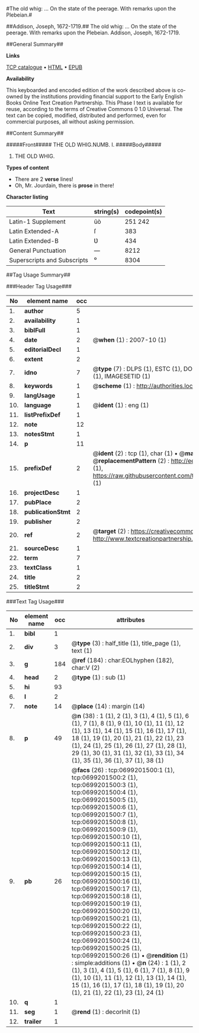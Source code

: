 #The old whig: ... On the state of the peerage. With remarks upon the Plebeian.#

##Addison, Joseph, 1672-1719.##
The old whig: ... On the state of the peerage. With remarks upon the Plebeian.
Addison, Joseph, 1672-1719.

##General Summary##

**Links**

[TCP catalogue](http://www.ota.ox.ac.uk/tcp/)  • 
[HTML](http://tei.it.ox.ac.uk/tcp/Texts-HTML/free/004/004904542.html)  • 
[EPUB](http://tei.it.ox.ac.uk/tcp/Texts-EPUB/free/004/004904542.epub)

**Availability**

This keyboarded and encoded edition of the
	       work described above is co-owned by the institutions
	       providing financial support to the Early English Books
	       Online Text Creation Partnership. This Phase I text is
	       available for reuse, according to the terms of Creative
	       Commons 0 1.0 Universal. The text can be copied,
	       modified, distributed and performed, even for
	       commercial purposes, all without asking permission.


##Content Summary##

#####Front#####
THE OLD WHIG.NUMB. I.
#####Body#####

1. THE OLD WHIG.

**Types of content**

  * There are 2 **verse** lines!
  * Oh, Mr. Jourdain, there is **prose** in there!

**Character listing**


|Text|string(s)|codepoint(s)|
|---|---|---|
|Latin-1 Supplement|ûò|251 242|
|Latin Extended-A|ſ|383|
|Latin Extended-B|Ʋ|434|
|General Punctuation|—|8212|
|Superscripts             and Subscripts|⁰|8304|

##Tag Usage Summary##

###Header Tag Usage###

|No|element name|occ|attributes|
|---|---|---|---|
|1.|__author__|5||
|2.|__availability__|1||
|3.|__biblFull__|1||
|4.|__date__|2| @__when__ (1) : 2007-10 (1)|
|5.|__editorialDecl__|1||
|6.|__extent__|2||
|7.|__idno__|7| @__type__ (7) : DLPS (1), ESTC (1), DOCNO (1), TCP (1), GALEDOCNO (1), CONTENTSET (1), IMAGESETID (1)|
|8.|__keywords__|1| @__scheme__ (1) : http://authorities.loc.gov/ (1)|
|9.|__langUsage__|1||
|10.|__language__|1| @__ident__ (1) : eng (1)|
|11.|__listPrefixDef__|1||
|12.|__note__|12||
|13.|__notesStmt__|1||
|14.|__p__|11||
|15.|__prefixDef__|2| @__ident__ (2) : tcp (1), char (1)  •  @__matchPattern__ (2) : ([0-9\-]+):([0-9IVX]+) (1), (.+) (1)  •  @__replacementPattern__ (2) : http://eebo.chadwyck.com/downloadtiff?vid=$1&page=$2 (1), https://raw.githubusercontent.com/textcreationpartnership/Texts/master/tcpchars.xml#$1 (1)|
|16.|__projectDesc__|1||
|17.|__pubPlace__|2||
|18.|__publicationStmt__|2||
|19.|__publisher__|2||
|20.|__ref__|2| @__target__ (2) : https://creativecommons.org/publicdomain/zero/1.0/ (1), http://www.textcreationpartnership.org/docs/. (1)|
|21.|__sourceDesc__|1||
|22.|__term__|7||
|23.|__textClass__|1||
|24.|__title__|2||
|25.|__titleStmt__|2||


###Text Tag Usage###

|No|element name|occ|attributes|
|---|---|---|---|
|1.|__bibl__|1||
|2.|__div__|3| @__type__ (3) : half_title (1), title_page (1), text (1)|
|3.|__g__|184| @__ref__ (184) : char:EOLhyphen (182), char:V (2)|
|4.|__head__|2| @__type__ (1) : sub (1)|
|5.|__hi__|93||
|6.|__l__|2||
|7.|__note__|14| @__place__ (14) : margin (14)|
|8.|__p__|49| @__n__ (38) : 1 (1), 2 (1), 3 (1), 4 (1), 5 (1), 6 (1), 7 (1), 8 (1), 9 (1), 10 (1), 11 (1), 12 (1), 13 (1), 14 (1), 15 (1), 16 (1), 17 (1), 18 (1), 19 (1), 20 (1), 21 (1), 22 (1), 23 (1), 24 (1), 25 (1), 26 (1), 27 (1), 28 (1), 29 (1), 30 (1), 31 (1), 32 (1), 33 (1), 34 (1), 35 (1), 36 (1), 37 (1), 38 (1)|
|9.|__pb__|26| @__facs__ (26) : tcp:0699201500:1 (1), tcp:0699201500:2 (1), tcp:0699201500:3 (1), tcp:0699201500:4 (1), tcp:0699201500:5 (1), tcp:0699201500:6 (1), tcp:0699201500:7 (1), tcp:0699201500:8 (1), tcp:0699201500:9 (1), tcp:0699201500:10 (1), tcp:0699201500:11 (1), tcp:0699201500:12 (1), tcp:0699201500:13 (1), tcp:0699201500:14 (1), tcp:0699201500:15 (1), tcp:0699201500:16 (1), tcp:0699201500:17 (1), tcp:0699201500:18 (1), tcp:0699201500:19 (1), tcp:0699201500:20 (1), tcp:0699201500:21 (1), tcp:0699201500:22 (1), tcp:0699201500:23 (1), tcp:0699201500:24 (1), tcp:0699201500:25 (1), tcp:0699201500:26 (1)  •  @__rendition__ (1) : simple:additions (1)  •  @__n__ (24) : 1 (1), 2 (1), 3 (1), 4 (1), 5 (1), 6 (1), 7 (1), 8 (1), 9 (1), 10 (1), 11 (1), 12 (1), 13 (1), 14 (1), 15 (1), 16 (1), 17 (1), 18 (1), 19 (1), 20 (1), 21 (1), 22 (1), 23 (1), 24 (1)|
|10.|__q__|1||
|11.|__seg__|1| @__rend__ (1) : decorInit (1)|
|12.|__trailer__|1||

